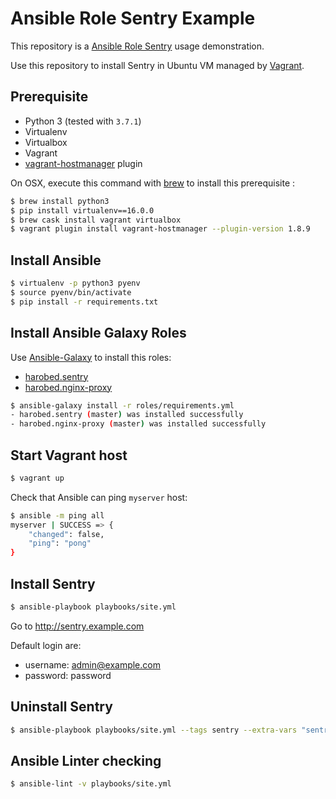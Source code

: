 # Ansible Role Sentry Example

This repository is a [Ansible Role Sentry](https://github.com/harobed/ansible-role-sentry) usage demonstration.

Use this repository to install Sentry in Ubuntu VM managed by [Vagrant](https://www.vagrantup.com/).

## Prerequisite

- Python 3 (tested with `3.7.1`)
- Virtualenv
- Virtualbox
- Vagrant
- [vagrant-hostmanager](https://github.com/devopsgroup-io/vagrant-hostmanager) plugin

On OSX, execute this command with [brew](https://brew.sh/index_fr.html) to install this prerequisite :

```sh
$ brew install python3
$ pip install virtualenv==16.0.0
$ brew cask install vagrant virtualbox
$ vagrant plugin install vagrant-hostmanager --plugin-version 1.8.9
```

## Install Ansible

```sh
$ virtualenv -p python3 pyenv
$ source pyenv/bin/activate
$ pip install -r requirements.txt
```

## Install Ansible Galaxy Roles

Use [Ansible-Galaxy](https://github.com/harobed/ansible-role-sentry) to install this roles:

- [harobed.sentry](https://github.com/harobed/ansible-role-sentry)
- [harobed.nginx-proxy](https://github.com/harobed/ansible-role-nginx-proxy)

```sh
$ ansible-galaxy install -r roles/requirements.yml
- harobed.sentry (master) was installed successfully
- harobed.nginx-proxy (master) was installed successfully
```

## Start Vagrant host

```sh
$ vagrant up
```

Check that Ansible can ping `myserver` host:

```sh
$ ansible -m ping all
myserver | SUCCESS => {
    "changed": false,
    "ping": "pong"
}
```

## Install Sentry

```sh
$ ansible-playbook playbooks/site.yml
```

Go to http://sentry.example.com

Default login are:

- username: admin@example.com
- password: password


## Uninstall Sentry

```sh
$ ansible-playbook playbooks/site.yml --tags sentry --extra-vars "sentry_uninstall=true"
```


## Ansible Linter checking

```sh
$ ansible-lint -v playbooks/site.yml
```
